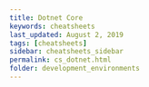 ```yaml
---
title: Dotnet Core
keywords: cheatsheets
last_updated: August 2, 2019
tags: [cheatsheets]
sidebar: cheatsheets_sidebar
permalink: cs_dotnet.html
folder: development_environments
---
```

